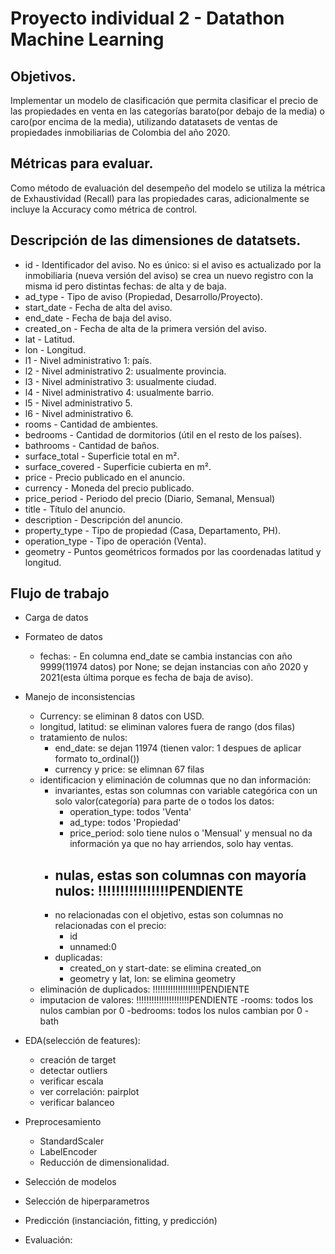 # Proyecto individual 2 - Datathon Machine Learning

## Objetivos.

Implementar un modelo de clasificación que permita clasificar el precio de las propiedades en venta en las categorías barato(por debajo de la media) o caro(por encima de la media), utilizando datatasets de ventas de propiedades inmobiliarias de Colombia del año 2020.

## Métricas para evaluar.

Como método de evaluación del desempeño del modelo se utiliza la métrica de Exhaustividad (Recall) para las propiedades caras, adicionalmente se incluye la Accuracy como métrica de control.

## Descripción de las dimensiones de datatsets.

- id - Identificador del aviso. No es único: si el aviso es actualizado por la inmobiliaria (nueva versión del aviso) se crea un nuevo registro con la misma id pero distintas fechas: de alta y de baja.
- ad_type - Tipo de aviso (Propiedad, Desarrollo/Proyecto).
- start_date - Fecha de alta del aviso.
- end_date - Fecha de baja del aviso.
- created_on - Fecha de alta de la primera versión del aviso.
- lat - Latitud.
- lon - Longitud.
- l1 - Nivel administrativo 1: país.
- l2 - Nivel administrativo 2: usualmente provincia.
- l3 - Nivel administrativo 3: usualmente ciudad.
- l4 - Nivel administrativo 4: usualmente barrio.
- l5 - Nivel administrativo 5.
- l6 - Nivel administrativo 6.
- rooms - Cantidad de ambientes.
- bedrooms - Cantidad de dormitorios (útil en el resto de los países).
- bathrooms - Cantidad de baños.
- surface_total - Superficie total en m².
- surface_covered - Superficie cubierta en m².
- price - Precio publicado en el anuncio.
- currency - Moneda del precio publicado.
- price_period - Periodo del precio (Diario, Semanal, Mensual)
- title - Título del anuncio.
- description - Descripción del anuncio.
- property_type - Tipo de propiedad (Casa, Departamento, PH).
- operation_type - Tipo de operación (Venta).
- geometry - Puntos geométricos formados por las coordenadas latitud y longitud.

## Flujo de trabajo

- Carga de datos
- Formateo de datos

    - fechas: 
            - En columna end_date se cambia instancias con año 9999(11974 datos) por None; se dejan instancias con año 2020 y 2021(esta última porque es fecha de baja de aviso).
            
- Manejo de inconsistencias

    - Currency: se eliminan 8 datos con USD.
    - longitud, latitud: se eliminan valores fuera de rango (dos filas)
    - tratamiento de nulos:
        - end_date: se dejan 11974 (tienen valor: 1 despues de aplicar formato to_ordinal())
        - currency y price: se elimnan 67 filas
    - identificacion y eliminación de columnas que no dan información:
        - invariantes, estas son columnas con variable categórica con un solo valor(categoría) para parte de o todos los datos:
            - operation_type: todos 'Venta'
            - ad_type: todos 'Propiedad'
            - price_period: solo tiene nulos o 'Mensual' y mensual no da información ya que no hay   arriendos, solo hay ventas.
        - nulas, estas son columnas con mayoría nulos: !!!!!!!!!!!!!!!!PENDIENTE
            - 
        - no relacionadas con el objetivo, estas son columnas no relacionadas con el precio: 
            - id
            - unnamed:0
        - duplicadas: 
            - created_on y start-date: se elimina created_on
            - geometry y lat, lon: se elimina geometry
    - eliminación de duplicados: !!!!!!!!!!!!!!!!!!!PENDIENTE
    - imputacion de valores: !!!!!!!!!!!!!!!!!!!!!PENDIENTE
            -rooms: todos los nulos cambian por 0
            -bedrooms: todos los nulos cambian por 0
            -bath

- EDA(selección de features):
    - creación de target
    - detectar outliers
    - verificar escala
    - ver correlación: pairplot
    - verificar balanceo

- Preprocesamiento
    - StandardScaler
    - LabelEncoder
    - Reducción de dimensionalidad.


- Selección de modelos
- Selección de hiperparametros
- Predicción (instanciación, fitting, y predicción)
- Evaluación: 




